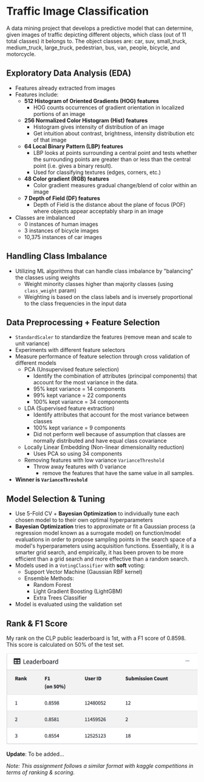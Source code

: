 # Traffic Image Classification
A data mining project that develops a predictive model that can determine, given images of traffic depicting different objects, which class (out of 11 total classes) it belongs to. The object classes are: car, suv, small_truck, medium_truck, large_truck, pedestrian, bus, van, people, bicycle, and motorcycle.

## Exploratory Data Analysis (EDA)
- Features already extracted from images
- Features include:
  - **512 Histogram of Oriented Gradients (HOG) features**
      - HOG counts occurrences of gradient orientation in localized portions of an image
  - **256 Normalized Color Histogram (Hist) features**
      - Histogram gives intensity of distribution of an image
      - Get intuition about contrast, brightness, intensity distribution etc of that image
  - **64 Local Binary Pattern (LBP) features**
      - LBP looks at points surrounding a central point and tests whether the surrounding points are greater than or less than the central point (i.e. gives a binary result).
      - Used for classifying textures (edges, corners, etc.)
  - **48 Color gradient (RGB) features**
      - Color gradient measures gradual change/blend of color within an image
  - **7 Depth of Field (DF) features**
      - Depth of Field is the distance about the plane of focus (POF) where objects appear acceptably sharp in an image
- Classes are imbalanced
  - 0 instances of human images
  - 3 instances of bicycle images
  - 10,375 instances of car images

## Handling Class Imbalance
- Utilizing ML algorithms that can handle class imbalance by "balancing" the classes using weights
  - Weight minority classes higher than majority classes (using `class_weight` param)
  - Weighting is based on the class labels and is inversely proportional to the class frequencies in the input data


## Data Preprocessing + Feature Selection
- `StandardScaler` to standardize the features (remove mean and scale to unit variance)
- Experiments with different feature selectors
- Measure performance of feature selection through cross validation of different models
  - PCA (Unsupervised feature selection)
      - Identify the combination of attributes (principal components) that account for the most variance in the data.
      - 95% kept variance = 14 components
      - 99% kept variance = 22 components
      - 100% kept variance = 34 components
  - LDA (Supervised feature extraction)
      - Identify attributes that account for the most variance between classes
      - 100% kept variance = 9 components
      - Did not perform well because of assumption that classes are normally distributed and have equal class covariance
  - Locally Linear Embedding (Non-linear dimensionality reduction)
      - Uses PCA so using 34 components
  - Removing features with low variance `VarianceThreshold`
      - Throw away features with 0 variance
          - remove the features that have the same value in all samples.
- **Winner is `VarianceThreshold`**

## Model Selection & Tuning
- Use 5-Fold CV + **Bayesian Optimization** to individually tune each chosen model to to their own optimal hyperparameters
- **Bayesian Optimization** tries to approximate or fit a Gaussian process (a regression model known as a surrogate model) on function/model evaluations in order to propose sampling points in the search space of a model's hyperparameters using acquisition functions. Essentially, it is a smarter grid search, and empirically, it has been proven to be more efficient than a grid search and more effective than a random search.
- Models used in a `VotingClassifier` with **soft** voting:
  - Support Vector Machine (Gaussian RBF kernel)
  - Ensemble Methods:
    - Random Forest
    - Light Gradient Boosting (LightGBM)
    - Extra Trees Classifier
- Model is evaluated using the validation set

## Rank & F1 Score
My rank on the CLP public leaderboard is 1st, with a F1 score of 0.8598. This score is calculated on 50% of the test set.

![alt text](images/public_leaderboard.png)

**Update**: To be added...


*Note: This assignment follows a similar format with kaggle competitions in terms of ranking & scoring.*
